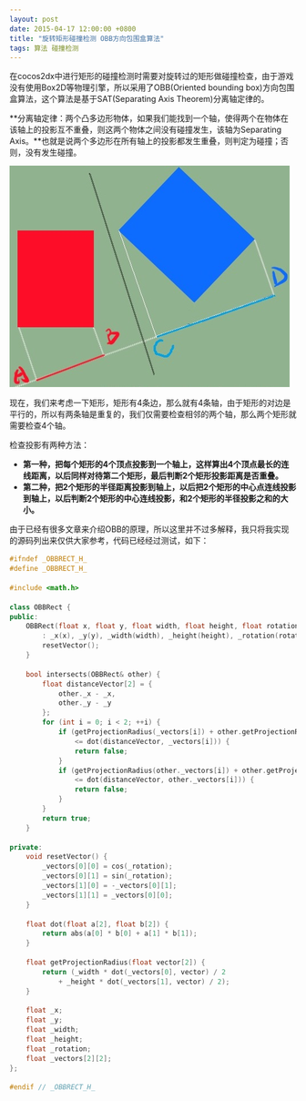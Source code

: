 ```yaml
---
layout: post
date: 2015-04-17 12:00:00 +0800
title: "旋转矩形碰撞检测 OBB方向包围盒算法"
tags: 算法 碰撞检测
---
```


在cocos2dx中进行矩形的碰撞检测时需要对旋转过的矩形做碰撞检查，由于游戏没有使用Box2D等物理引擎，所以采用了OBB(Oriented bounding box)方向包围盒算法，这个算法是基于SAT(Separating Axis Theorem)分离轴定律的。
<!--more-->
**分离轴定律：两个凸多边形物体，如果我们能找到一个轴，使得两个在物体在该轴上的投影互不重叠，则这两个物体之间没有碰撞发生，该轴为Separating Axis。**也就是说两个多边形在所有轴上的投影都发生重叠，则判定为碰撞；否则，没有发生碰撞。

![obb](/images/OBB.jpg)

现在，我们来考虑一下矩形，矩形有4条边，那么就有4条轴，由于矩形的对边是平行的，所以有两条轴是重复的，我们仅需要检查相邻的两个轴，那么两个矩形就需要检查4个轴。

检查投影有两种方法：

- **第一种，把每个矩形的4个顶点投影到一个轴上，这样算出4个顶点最长的连线距离，以后同样对待第二个矩形，最后判断2个矩形投影距离是否重叠。**
- **第二种，把2个矩形的半径距离投影到轴上，以后把2个矩形的中心点连线投影到轴上，以后判断2个矩形的中心连线投影，和2个矩形的半径投影之和的大小。**

由于已经有很多文章来介绍OBB的原理，所以这里并不过多解释，我只将我实现的源码列出来仅供大家参考，代码已经经过测试，如下：
```cpp
#ifndef _OBBRECT_H_
#define _OBBRECT_H_

#include <math.h>

class OBBRect {
public:
	OBBRect(float x, float y, float width, float height, float rotation = 0.0f)
		: _x(x), _y(y), _width(width), _height(height), _rotation(rotation) {
		resetVector();
	}

	bool intersects(OBBRect& other) {
		float distanceVector[2] = {
			other._x - _x,
			other._y - _y
		};
		for (int i = 0; i < 2; ++i) {
			if (getProjectionRadius(_vectors[i]) + other.getProjectionRadius(_vectors[i])
				<= dot(distanceVector, _vectors[i])) {
				return false;
			}
			if (getProjectionRadius(other._vectors[i]) + other.getProjectionRadius(other._vectors[i])
				<= dot(distanceVector, other._vectors[i])) {
				return false;
			}
		}
		return true;
	}

private:
	void resetVector() {
		_vectors[0][0] = cos(_rotation);
		_vectors[0][1] = sin(_rotation);
		_vectors[1][0] = -_vectors[0][1];
		_vectors[1][1] = _vectors[0][0];
	}

	float dot(float a[2], float b[2]) {
		return abs(a[0] * b[0] + a[1] * b[1]);
	}

	float getProjectionRadius(float vector[2]) {
		return (_width * dot(_vectors[0], vector) / 2 
			+ _height * dot(_vectors[1], vector) / 2);
	}

	float _x;
	float _y;
	float _width;
	float _height;
	float _rotation;
	float _vectors[2][2];
};

#endif // _OBBRECT_H_
```